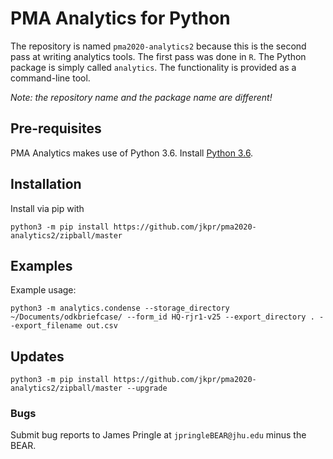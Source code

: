 # PMA Analytics for Python

The repository is named `pma2020-analytics2` because this is the second pass at 
writing analytics tools. The first pass was done in `R`. The Python package is 
simply called `analytics`. The functionality is provided as a command-line 
tool.

*Note: the repository name and the package name are different!*

## Pre-requisites

PMA Analytics makes use of Python 3.6. Install [Python 3.6][1]. 

[1]: https://www.python.org/downloads/

## Installation

Install via pip with

```
python3 -m pip install https://github.com/jkpr/pma2020-analytics2/zipball/master
```


## Examples

Example usage:

```
python3 -m analytics.condense --storage_directory ~/Documents/odkbriefcase/ --form_id HQ-rjr1-v25 --export_directory . --export_filename out.csv
```

## Updates

```
python3 -m pip install https://github.com/jkpr/pma2020-analytics2/zipball/master --upgrade
```


### Bugs

Submit bug reports to James Pringle at `jpringleBEAR@jhu.edu` minus the BEAR.
